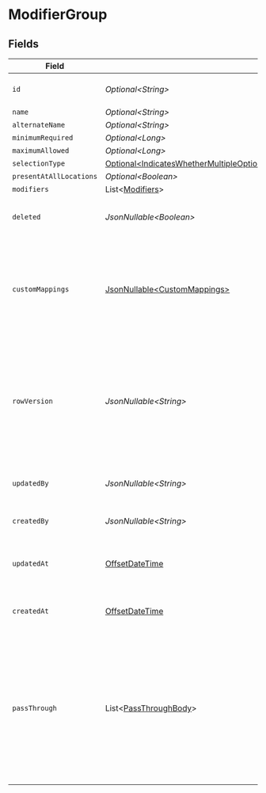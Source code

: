 # ModifierGroup


## Fields

| Field                                                                                                                                                                                                                            | Type                                                                                                                                                                                                                             | Required                                                                                                                                                                                                                         | Description                                                                                                                                                                                                                      | Example                                                                                                                                                                                                                          |
| -------------------------------------------------------------------------------------------------------------------------------------------------------------------------------------------------------------------------------- | -------------------------------------------------------------------------------------------------------------------------------------------------------------------------------------------------------------------------------- | -------------------------------------------------------------------------------------------------------------------------------------------------------------------------------------------------------------------------------- | -------------------------------------------------------------------------------------------------------------------------------------------------------------------------------------------------------------------------------- | -------------------------------------------------------------------------------------------------------------------------------------------------------------------------------------------------------------------------------- |
| `id`                                                                                                                                                                                                                             | *Optional\<String>*                                                                                                                                                                                                              | :heavy_minus_sign:                                                                                                                                                                                                               | A unique identifier for an object.                                                                                                                                                                                               | 12345                                                                                                                                                                                                                            |
| `name`                                                                                                                                                                                                                           | *Optional\<String>*                                                                                                                                                                                                              | :heavy_minus_sign:                                                                                                                                                                                                               | N/A                                                                                                                                                                                                                              | Modifier                                                                                                                                                                                                                         |
| `alternateName`                                                                                                                                                                                                                  | *Optional\<String>*                                                                                                                                                                                                              | :heavy_minus_sign:                                                                                                                                                                                                               | N/A                                                                                                                                                                                                                              | Modifier New                                                                                                                                                                                                                     |
| `minimumRequired`                                                                                                                                                                                                                | *Optional\<Long>*                                                                                                                                                                                                                | :heavy_minus_sign:                                                                                                                                                                                                               | N/A                                                                                                                                                                                                                              | 1                                                                                                                                                                                                                                |
| `maximumAllowed`                                                                                                                                                                                                                 | *Optional\<Long>*                                                                                                                                                                                                                | :heavy_minus_sign:                                                                                                                                                                                                               | N/A                                                                                                                                                                                                                              | 5                                                                                                                                                                                                                                |
| `selectionType`                                                                                                                                                                                                                  | [Optional\<IndicatesWhetherMultipleOptionsFromTheModifierGroupCanBeAppliedToASingleOrMultipleModifiers>](../../models/components/IndicatesWhetherMultipleOptionsFromTheModifierGroupCanBeAppliedToASingleOrMultipleModifiers.md) | :heavy_minus_sign:                                                                                                                                                                                                               | N/A                                                                                                                                                                                                                              | single                                                                                                                                                                                                                           |
| `presentAtAllLocations`                                                                                                                                                                                                          | *Optional\<Boolean>*                                                                                                                                                                                                             | :heavy_minus_sign:                                                                                                                                                                                                               | N/A                                                                                                                                                                                                                              | false                                                                                                                                                                                                                            |
| `modifiers`                                                                                                                                                                                                                      | List\<[Modifiers](../../models/components/Modifiers.md)>                                                                                                                                                                         | :heavy_minus_sign:                                                                                                                                                                                                               | N/A                                                                                                                                                                                                                              |                                                                                                                                                                                                                                  |
| `deleted`                                                                                                                                                                                                                        | *JsonNullable\<Boolean>*                                                                                                                                                                                                         | :heavy_minus_sign:                                                                                                                                                                                                               | Flag to indicate if the object is deleted.                                                                                                                                                                                       | true                                                                                                                                                                                                                             |
| `customMappings`                                                                                                                                                                                                                 | [JsonNullable\<CustomMappings>](../../models/components/CustomMappings.md)                                                                                                                                                       | :heavy_minus_sign:                                                                                                                                                                                                               | When custom mappings are configured on the resource, the result is included here.                                                                                                                                                |                                                                                                                                                                                                                                  |
| `rowVersion`                                                                                                                                                                                                                     | *JsonNullable\<String>*                                                                                                                                                                                                          | :heavy_minus_sign:                                                                                                                                                                                                               | A binary value used to detect updates to a object and prevent data conflicts. It is incremented each time an update is made to the object.                                                                                       | 1-12345                                                                                                                                                                                                                          |
| `updatedBy`                                                                                                                                                                                                                      | *JsonNullable\<String>*                                                                                                                                                                                                          | :heavy_minus_sign:                                                                                                                                                                                                               | The user who last updated the object.                                                                                                                                                                                            | 12345                                                                                                                                                                                                                            |
| `createdBy`                                                                                                                                                                                                                      | *JsonNullable\<String>*                                                                                                                                                                                                          | :heavy_minus_sign:                                                                                                                                                                                                               | The user who created the object.                                                                                                                                                                                                 | 12345                                                                                                                                                                                                                            |
| `updatedAt`                                                                                                                                                                                                                      | [OffsetDateTime](https://docs.oracle.com/javase/8/docs/api/java/time/OffsetDateTime.html)                                                                                                                                        | :heavy_minus_sign:                                                                                                                                                                                                               | The date and time when the object was last updated.                                                                                                                                                                              | 2020-09-30T07:43:32.000Z                                                                                                                                                                                                         |
| `createdAt`                                                                                                                                                                                                                      | [OffsetDateTime](https://docs.oracle.com/javase/8/docs/api/java/time/OffsetDateTime.html)                                                                                                                                        | :heavy_minus_sign:                                                                                                                                                                                                               | The date and time when the object was created.                                                                                                                                                                                   | 2020-09-30T07:43:32.000Z                                                                                                                                                                                                         |
| `passThrough`                                                                                                                                                                                                                    | List\<[PassThroughBody](../../models/components/PassThroughBody.md)>                                                                                                                                                             | :heavy_minus_sign:                                                                                                                                                                                                               | The pass_through property allows passing service-specific, custom data or structured modifications in request body when creating or updating resources.                                                                          |                                                                                                                                                                                                                                  |